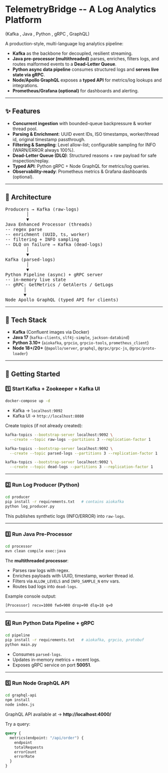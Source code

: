 # TelemetryBridge -- A Log Analytics Platform
(Kafka , Java , Python , gRPC , GraphQL)

A production-style, multi-language log analytics pipeline:

- **Kafka** as the backbone for decoupled, resilient streaming.
- **Java pre-processor (multithreaded)** parses, enriches, filters logs, and routes malformed events to a **Dead-Letter Queue**.
- **Python async data pipeline** consumes structured logs and **serves live state via gRPC**.
- **Node/Apollo GraphQL** exposes a **typed API** for metrics/log lookups and integrations.
- **Prometheus/Grafana (optional)** for dashboards and alerting.

---

## ✨ Features

- **Concurrent ingestion** with bounded-queue backpressure & worker thread pool.
- **Parsing & Enrichment**: UUID event IDs, ISO timestamps, worker/thread id, original timestamp passthrough.
- **Filtering & Sampling**: Level allow-list; configurable sampling for INFO (WARN/ERROR always 100%).
- **Dead-Letter Queue (DLQ)**: Structured reasons + raw payload for safe inspection/replay.
- **Typed API**: Python gRPC + Node GraphQL for metrics/log queries.
- **Observability-ready**: Prometheus metrics & Grafana dashboards (optional).

---

## 🧱 Architecture
<pre>
Producers → Kafka (raw-logs)     
        │            
        ▼           
Java Enhanced Processor (threads)                
-- regex parse                    
-- enrichment (UUID, ts, worker)                 
-- filtering + INFO sampling           
-- DLQ on failure → Kafka (dead-logs)                     
        │            
        ▼         
Kafka (parsed-logs)        
        │            
        ▼           
Python Pipeline (async) + gRPC server                    
-- in-memory live state          
-- gRPC: GetMetrics / GetAlerts / GetLogs                                     
       │             
       ▼         
Node Apollo GraphQL (typed API for clients)
</pre>
---

## 🧰 Tech Stack

- **Kafka** (Confluent images via Docker)
- **Java 17** (`kafka-clients`, `slf4j-simple`, `jackson-databind`)
- **Python 3.10+** (`aiokafka`, `grpcio`, `grpcio-tools`, `prometheus_client`)
- **Node 18+/20+** (`@apollo/server`, `graphql`, `@grpc/grpc-js`, `@grpc/proto-loader`)

---

## 🚦 Getting Started

### 1️⃣ Start Kafka + Zookeeper + Kafka UI
```bash
docker-compose up -d
```
- Kafka → `localhost:9092`  
- Kafka UI → `http://localhost:8080`  

Create topics (if not already created):
```bash
kafka-topics --bootstrap-server localhost:9092 \
  --create --topic raw-logs --partitions 3 --replication-factor 1

kafka-topics --bootstrap-server localhost:9092 \
  --create --topic parsed-logs --partitions 3 --replication-factor 1

kafka-topics --bootstrap-server localhost:9092 \
  --create --topic dead-logs --partitions 3 --replication-factor 1
```

---

### 2️⃣ Run Log Producer (Python)
```bash
cd producer
pip install -r requirements.txt   # contains aiokafka
python log_producer.py
```
This publishes synthetic logs (INFO/ERROR) into `raw-logs`.

---

### 3️⃣ Run Java Pre-Processor
```bash
cd processor
mvn clean compile exec:java
```
The **multithreaded processor**:
- Parses raw logs with regex.
- Enriches payloads with UUID, timestamp, worker thread id.
- Filters via `ALLOW_LEVELS` and `INFO_SAMPLE_N` env vars.
- Routes bad logs into `dead-logs`.

Example console output:
```
[Processor] recv=1000 fwd=900 drop=90 dlq=10 q=0
```

---

### 4️⃣ Run Python Data Pipeline + gRPC
```bash
cd pipeline
pip install -r requirements.txt   # aiokafka, grpcio, protobuf
python main.py
```
- Consumes `parsed-logs`.  
- Updates in-memory metrics + recent logs.  
- Exposes gRPC service on port **50051**.  

---

### 5️⃣ Run Node GraphQL API
```bash
cd graphql-api
npm install
node index.js
```
GraphQL API available at → **http://localhost:4000/**  

Try a query:
```graphql
query {
  metrics(endpoint: "/api/order") {
    endpoint
    totalRequests
    errorCount
    errorRate
  }
}
```

